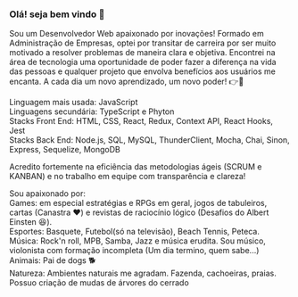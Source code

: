 ### Olá! seja bem vindo 👋

Sou um Desenvolvedor Web apaixonado por inovações! 
Formado em Administração de Empresas, optei por transitar de carreira por ser muito motivado a resolver problemas de maneira clara e objetiva.
Encontrei na área de tecnologia uma oportunidade de poder fazer a diferença na vida das pessoas e qualquer projeto que envolva benefícios aos usuários me encanta. A cada dia um novo aprendizado, um novo poder! :point_right::star2:

Linguagem mais usada: JavaScript </br>
Linguagens secundária: TypeScript e Phyton </br>
Stacks Front End: HTML, CSS, React, Redux, Context API, React Hooks, Jest </br>
Stacks Back End: Node.js, SQL, MySQL, ThunderClient, Mocha, Chai, Sinon, Express, Sequelize, MongoDB </br>

Acredito fortemente na eficiência das metodologias ágeis (SCRUM e KANBAN) e no trabalho em equipe com transparência e clareza!

Sou apaixonado por: </br>
  Games: em especial estratégias e RPGs em geral, jogos de tabuleiros, cartas (Canastra :heart:) e revistas de raciocínio lógico (Desafios do Albert Einsten :laughing:). </br>
  Esportes: Basquete, Futebol(só na televisão), Beach Tennis, Peteca. </br>
  Música: Rock'n roll, MPB, Samba, Jazz e música erudita. Sou músico, violonista com formação incompleta (Um dia termino, quem sabe...) </br>
  Animais: Pai de dogs :dog2: </br>
  Natureza: Ambientes naturais me agradam. Fazenda, cachoeiras, praias. Possuo criação de mudas de árvores do cerrado </br>



<!--
**PedroHOM16/PedroHOM16** is a ✨ _special_ ✨ repository because its `README.md` (this file) appears on your GitHub profile.

Here are some ideas to get you started:

- 🔭 I’m currently working on ...
- 🌱 I’m currently learning ...
- 👯 I’m looking to collaborate on ...
- 🤔 I’m looking for help with ...
- 💬 Ask me about ...
- 📫 How to reach me: ...
- 😄 Pronouns: ...
- ⚡ Fun fact: ...
-->
